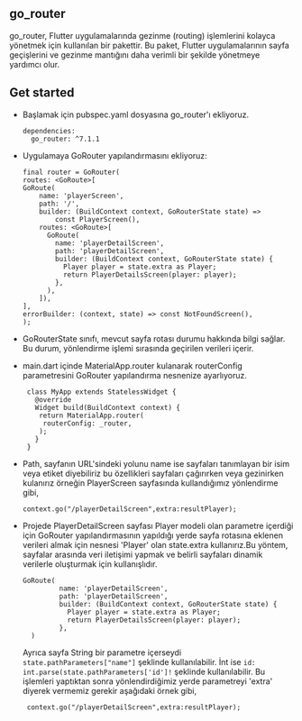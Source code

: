 ## go_router

go_router, Flutter uygulamalarında gezinme (routing) işlemlerini kolayca yönetmek için kullanılan bir pakettir. Bu paket, Flutter uygulamalarının sayfa geçişlerini ve gezinme mantığını daha verimli bir şekilde yönetmeye yardımcı olur.

## Get started

- Başlamak için pubspec.yaml dosyasına go_router'ı ekliyoruz.

   ```
   dependencies:
     go_router: ^7.1.1
   ```

- Uygulamaya GoRouter yapılandırmasını ekliyoruz:
    ```
    final router = GoRouter(
  routes: <GoRoute>[
    GoRoute(
        name: 'playerScreen',
        path: '/',
        builder: (BuildContext context, GoRouterState state) =>
            const PlayerScreen(),
        routes: <GoRoute>[
          GoRoute(
            name: 'playerDetailScreen',
            path: 'playerDetailScreen',
            builder: (BuildContext context, GoRouterState state) {
              Player player = state.extra as Player;
              return PlayerDetailsScreen(player: player);
            },
          ),
        ]),
   ],
  errorBuilder: (context, state) => const NotFoundScreen(),
  ); 
  ```
 - GoRouterState sınıfı, mevcut sayfa rotası durumu hakkında bilgi sağlar. Bu durum, yönlendirme işlemi sırasında geçirilen verileri içerir.

 - main.dart içinde  MaterialApp.router kulanarak routerConfig parametresini GoRouter yapılandırma nesnenize ayarlıyoruz.
    ```
     class MyApp extends StatelessWidget {
       @override
       Widget build(BuildContext context) {
        return MaterialApp.router(
         routerConfig: _router,
        );
       }
     }
     ``` 

-  Path, sayfanın URL'sindeki yolunu name ise sayfaları tanımlayan bir isim veya etiket diyebiliriz bu özellikleri sayfaları çağırırken veya gezinirken kulanırız örneğin PlayerScreen sayfasında kullandığımız yönlendirme gibi,

   ```
   context.go("/playerDetailScreen",extra:resultPlayer);
    ```
- Projede PlayerDetailScreen sayfası Player modeli olan parametre içerdiği için GoRouter yapılandırmasının yapıldığı yerde sayfa rotasına eklenen verileri almak için nesnesi 'Player' olan state.extra kullanırız.Bu yöntem, sayfalar arasında veri iletişimi yapmak ve belirli sayfaları dinamik verilerle oluşturmak için kullanışlıdır.

   ```
   GoRoute(
            name: 'playerDetailScreen',
            path: 'playerDetailScreen',
            builder: (BuildContext context, GoRouterState state) {
              Player player = state.extra as Player;
              return PlayerDetailsScreen(player: player);
            },
     )
   ```

   Ayrıca sayfa String bir parametre içerseydi  ```state.pathParameters["name"]``` şeklinde kullanılabilir.
   İnt ise  ```id: int.parse(state.pathParameters['id']!``` şeklinde kullanılabilir. Bu işlemleri yaptıktan sonra yönlendirdiğimiz yerde parametreyi 
   'extra' diyerek vermemiz gerekir aşağıdaki örnek gibi,
   ```
    context.go("/playerDetailScreen",extra:resultPlayer); 
   ``` 
  
